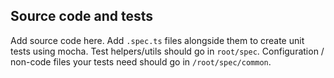 Source code and tests
---------------------

Add source code here. Add `.spec.ts` files alongside them to create unit tests 
using mocha. Test helpers/utils should go in `root/spec`. Configuration / 
non-code files your tests need should go in `/root/spec/common`. 
